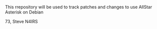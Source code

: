 This rrepository will be used to track patches and changes to use AllStar Asterisk on Debian

73, Steve N4IRS

